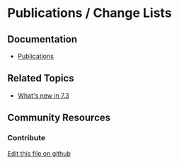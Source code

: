 # Publications / Change Lists

## Documentation

* [Publications](https://learn.liferay.com/dxp/7.x/en/site-building/publishing-tools/publications.html)

## Related Topics

* [What's new in 7.3](https://learn.liferay.com/dxp/7.x/en/getting-started/whats-new-73.html#publication-management)

## Community Resources


### Contribute

[Edit this file on github](https://github.com/olafk/controlpanel-documentation-docs/blob/master/md/74en/com_liferay_change_tracking_web_portlet_ChangeListsConfigurationPortlet.md)
